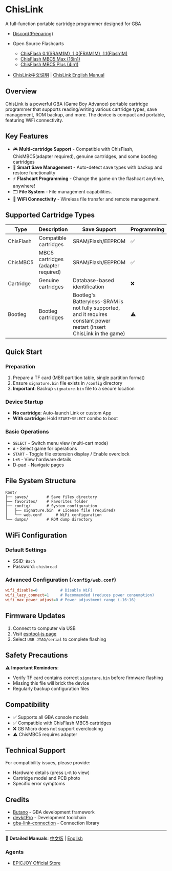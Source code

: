 # ChisLink

A full-function portable cartridge programmer designed for GBA

- [Discord(Preparing)](https://discord.com/channels/1400338637580795904/1400338638025527339)

- Open Source Flashcarts
    - [ChisFlash 0.1(SRAM1M), 1.0(FRAM1M), 1.1(Flash1M)](https://github.com/ChisBread/ChisFlash)
    - [ChisFlash MBC5 Max (16in1)](https://oshwhub.com/morinaka/chisflash-mbc5-max-32m-gbc-shao-lu-ka)
    - [ChisFlash MBC5 Plus (4in1)](https://oshwhub.com/morinaka/chisflash-mbc5-gbc-shao-lu-ka)

- [ChisLink中文说明](./docs/manual-zh.md) | [ChisLink English Manual](./docs/manual-en.md)

## Overview

ChisLink is a powerful GBA (Game Boy Advance) portable cartridge programmer that supports reading/writing various cartridge types, save management, ROM backup, and more. The device is compact and portable, featuring WiFi connectivity.

## Key Features

- 🎮 **Multi-cartridge Support** - Compatible with ChisFlash, ChisMBC5(adapter required), genuine cartridges, and some bootleg cartridges
- 💾 **Smart Save Management** - Auto-detect save types with backup and restore functionality
- ⚡ **Flashcart Programming** - Change the game on the flashcart anytime, anywhere!
- 🗂️ **File System** - File management capabilities.
- 📡 **WiFi Connectivity** - Wireless file transfer and remote management.

## Supported Cartridge Types

| Type | Description | Save Support | Programming |
|------|-------------|--------------|-------------|
| ChisFlash | Compatible cartridges | SRAM/Flash/EEPROM | ✅ |
| ChisMBC5 | MBC5 cartridges (adapter required) | SRAM/Flash/EEPROM | ✅ |
| Cartridge | Genuine cartridges | Database-based identification | ❌ |
| Bootleg | Bootleg cartridges | Bootleg's Batteryless-SRAM is not fully supported, and it requires constant power restart (insert ChisLink in the game) | ⚠️ |

## Quick Start

### Preparation

1. Prepare a TF card (MBR partition table, single partition format)
2. Ensure `signature.bin` file exists in `/config` directory
3. **Important**: Backup `signature.bin` file to a secure location

### Device Startup

- **No cartridge**: Auto-launch Link or custom App
- **With cartridge**: Hold `START+SELECT` combo to boot

### Basic Operations

- `SELECT` - Switch menu view (multi-cart mode)
- `A` - Select game for operations
- `START` - Toggle file extension display / Enable overclock
- `L+R` - View hardware details
- D-pad - Navigate pages

## File System Structure

```
Root/
├── saves/        # Save files directory
├── favorites/    # Favorites folder
├── config/       # System configuration
│   ├── signature.bin  # License file (required)
│   └── web.conf      # WiFi configuration
└── dumps/        # ROM dump directory
```

## WiFi Configuration

### Default Settings
- SSID: `Bach`
- Password: `chisbread`

### Advanced Configuration (`/config/web.conf`)
```ini
wifi_disable=0          # Disable WiFi
wifi_lazy_connect=1     # Recommended (reduces power consumption)
wifi_max_power_adjust=0 # Power adjustment range (-16~16)
```

## Firmware Updates

1. Connect to computer via USB
2. Visit [esptool-js page](https://chisbread.github.io/esptool-js/)
3. Select `USB JTAG/serial` to complete flashing

## Safety Precautions

⚠️ **Important Reminders**:
- Verify TF card contains correct `signature.bin` before firmware flashing
- Missing this file will brick the device
- Regularly backup configuration files

## Compatibility

- ✅ Supports all GBA console models
- ✅ Compatible with ChisFlash MBC5 cartridges
- ❌ GB Micro does not support overclocking
- ⚠️ ChisMBC5 requires adapter

## Technical Support

For compatibility issues, please provide:
- Hardware details (press `L+R` to view)
- Cartridge model and PCB photo
- Specific error symptoms

## Credits

- [Butano](https://github.com/GValiente/butano) - GBA development framework
- [devkitPro](https://devkitpro.org/) - Development toolchain
- [gba-link-connection](https://github.com/afska/gba-link-connection) - Connection library

---

📖 **Detailed Manuals**: [中文版](./docs/manual-zh.md) | [English](./docs/manual-en.md)

### Agents
- [EPICJOY Official Store](https://www.aliexpress.us/item/3256809487843308.html)

